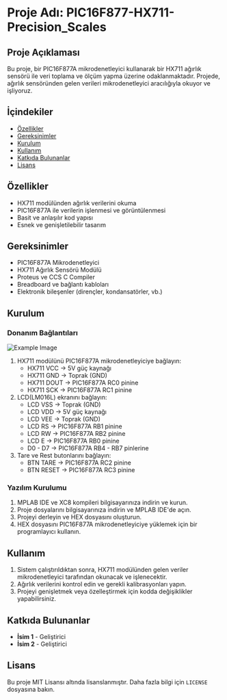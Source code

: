 # Proje Adı: PIC16F877-HX711-Precision_Scales

## Proje Açıklaması
Bu proje, bir PIC16F877A mikrodenetleyici kullanarak bir HX711 ağırlık sensörü ile veri toplama ve ölçüm yapma üzerine odaklanmaktadır. Projede, ağırlık sensöründen gelen verileri mikrodenetleyici aracılığıyla okuyor ve işliyoruz.

## İçindekiler
- [Özellikler](#özellikler)
- [Gereksinimler](#gereksinimler)
- [Kurulum](#kurulum)
- [Kullanım](#kullanım)
- [Katkıda Bulunanlar](#katkıda-bulunanlar)
- [Lisans](#lisans)

## Özellikler
- HX711 modülünden ağırlık verilerini okuma
- PIC16F877A ile verilerin işlenmesi ve görüntülenmesi
- Basit ve anlaşılır kod yapısı
- Esnek ve genişletilebilir tasarım

## Gereksinimler
- PIC16F877A Mikrodenetleyici
- HX711 Ağırlık Sensörü Modülü
- Proteus ve CCS C Compiler
- Breadboard ve bağlantı kabloları
- Elektronik bileşenler (dirençler, kondansatörler, vb.)

## Kurulum

### Donanım Bağlantıları
![Example Image](https://drive.google.com/file/d/1YCm5Nq7bMrUCwXHT8OjjrzBTg83f3wrn/view?usp=drive_link)
1. HX711 modülünü PIC16F877A mikrodenetleyiciye bağlayın:
    - HX711 VCC -> 5V güç kaynağı
    - HX711 GND -> Toprak (GND)
    - HX711 DOUT -> PIC16F877A RC0 pinine
    - HX711 SCK -> PIC16F877A RC1 pinine
2. LCD(LM016L) ekranını bağlayın:
    - LCD VSS -> Toprak (GND)
    - LCD VDD -> 5V güç kaynağı
    - LCD VEE -> Toprak (GND)
    - LCD RS -> PIC16F877A RB1 pinine
    - LCD RW -> PIC16F877A RB2 pinine
    - LCD E -> PIC16F877A RB0 pinine
    - D0 - D7 -> PIC16F877A RB4 - RB7 pinlerine
3. Tare ve Rest butonlarını bağlayın:
    - BTN TARE -> PIC16F877A RC2 pinine
    - BTN RESET -> PIC16F877A RC3 pinine
   

### Yazılım Kurulumu
1. MPLAB IDE ve XC8 kompileri bilgisayarınıza indirin ve kurun.
2. Proje dosyalarını bilgisayarınıza indirin ve MPLAB IDE'de açın.
3. Projeyi derleyin ve HEX dosyasını oluşturun.
4. HEX dosyasını PIC16F877A mikrodenetleyiciye yüklemek için bir programlayıcı kullanın.

## Kullanım
1. Sistem çalıştırıldıktan sonra, HX711 modülünden gelen veriler mikrodenetleyici tarafından okunacak ve işlenecektir.
2. Ağırlık verilerini kontrol edin ve gerekli kalibrasyonları yapın.
3. Projeyi genişletmek veya özelleştirmek için kodda değişiklikler yapabilirsiniz.

## Katkıda Bulunanlar
- **İsim 1** - Geliştirici
- **İsim 2** - Geliştirici

## Lisans
Bu proje MIT Lisansı altında lisanslanmıştır. Daha fazla bilgi için `LICENSE` dosyasına bakın.
